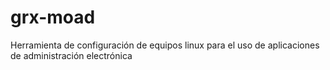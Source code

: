 # grx-moad
Herramienta de configuración de equipos linux para el uso de aplicaciones de administración electrónica
